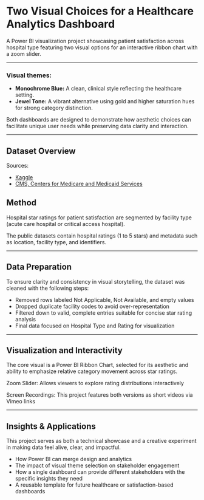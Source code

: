 # Two Visual Choices for a Healthcare Analytics Dashboard 

A Power BI visualization project showcasing patient satisfaction across hospital type featuring two visual options for an interactive ribbon chart with a zoom slider.

---

### Visual themes:

-	**Monochrome Blue:** A clean, clinical style reflecting the healthcare setting.
-	**Jewel Tone:** A vibrant alternative using gold and higher saturation hues for strong category distinction.

Both dashboards are designed to demonstrate how aesthetic choices can facilitate unique user needs while preserving data clarity and interaction.

---

## Dataset Overview

Sources: 
- [Kaggle](https://www.kaggle.com/datasets/kaggleprollc/healthcare-patient-satisfaction-data-collection)
- [CMS, Centers for Medicare and Medicaid Services](https://data.cms.gov/provider-data/archived-data/hospitals)

## Method 

Hospital star ratings for patient satisfaction are segmented by facility type (acute care hospital or critical access hospital).

The public datasets contain hospital ratings (1 to 5 stars) and metadata such as location, facility type, and identifiers.

---

## Data Preparation

To ensure clarity and consistency in visual storytelling, the dataset was cleaned with the following steps:

-	Removed rows labeled Not Applicable, Not Available, and empty values
-	Dropped duplicate facility codes to avoid over-representation
-	Filtered down to valid, complete entries suitable for concise star rating analysis
-	Final data focused on Hospital Type and Rating for visualization

---

## Visualization and Interactivity

The core visual is a Power BI Ribbon Chart, selected for its aesthetic and ability to emphasize relative category movement across star ratings.

Zoom Slider: Allows viewers to explore rating distributions interactively

Screen Recordings: This project features both versions as short videos via Vimeo links

---

## Insights & Applications

This project serves as both a technical showcase and a creative experiment in making data feel alive, clear, and impactful.

-	How Power BI can merge design and analytics
-	The impact of visual theme selection on stakeholder engagement
-	How a single dashboard can provide different stakeholders with the specific insights they need
-	A reusable template for future healthcare or satisfaction-based dashboards

